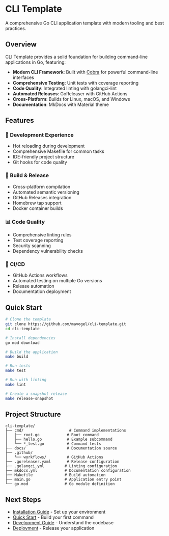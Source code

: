 # CLI Template

A comprehensive Go CLI application template with modern tooling and best practices.

## Overview

CLI Template provides a solid foundation for building command-line applications in Go, featuring:

- **Modern CLI Framework**: Built with [Cobra](https://cobra.dev/) for powerful command-line interfaces
- **Comprehensive Testing**: Unit tests with coverage reporting
- **Code Quality**: Integrated linting with golangci-lint
- **Automated Releases**: GoReleaser with GitHub Actions
- **Cross-Platform**: Builds for Linux, macOS, and Windows
- **Documentation**: MkDocs with Material theme

## Features

### 🚀 Development Experience
- Hot reloading during development
- Comprehensive Makefile for common tasks
- IDE-friendly project structure
- Git hooks for code quality

### 🔧 Build & Release
- Cross-platform compilation
- Automated semantic versioning
- GitHub Releases integration
- Homebrew tap support
- Docker container builds

### 📊 Code Quality
- Comprehensive linting rules
- Test coverage reporting
- Security scanning
- Dependency vulnerability checks

### 🔄 CI/CD
- GitHub Actions workflows
- Automated testing on multiple Go versions
- Release automation
- Documentation deployment

## Quick Start

```bash
# Clone the template
git clone https://github.com/mavogel/cli-template.git
cd cli-template

# Install dependencies
go mod download

# Build the application
make build

# Run tests
make test

# Run with linting
make lint

# Create a snapshot release
make release-snapshot
```

## Project Structure

```
cli-template/
├── cmd/                    # Command implementations
│   ├── root.go            # Root command
│   ├── hello.go           # Example subcommand
│   └── *_test.go          # Command tests
├── docs/                  # Documentation source
├── .github/
│   └── workflows/         # GitHub Actions
├── .goreleaser.yaml       # Release configuration
├── .golangci.yml         # Linting configuration
├── mkdocs.yml            # Documentation configuration
├── Makefile              # Build automation
├── main.go               # Application entry point
└── go.mod                # Go module definition
```

## Next Steps

- [Installation Guide](getting-started/installation.md) - Set up your environment
- [Quick Start](getting-started/quick-start.md) - Build your first command
- [Development Guide](development/project-structure.md) - Understand the codebase
- [Deployment](deployment/releases.md) - Release your application